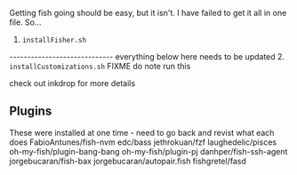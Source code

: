 Getting fish going should be easy, but it isn't. I have failed to get it all in one file. So...
1. `installFisher.sh`










----------------------------- everything below here needs to be updated
2. `installCustomizations.sh` FIXME do note run this

check out inkdrop for more details

## Plugins
These were installed at one time - need to go back and revist what each does
FabioAntunes/fish-nvm
edc/bass
jethrokuan/fzf
laughedelic/pisces
oh-my-fish/plugin-bang-bang
oh-my-fish/plugin-pj
danhper/fish-ssh-agent
jorgebucaran/fish-bax
jorgebucaran/autopair.fish
fishgretel/fasd


